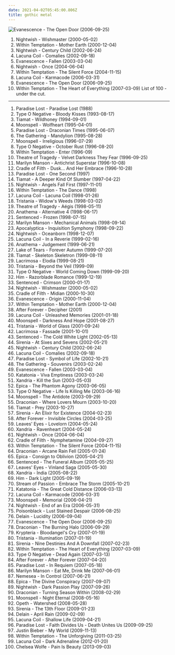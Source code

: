 ```yaml
---
date: 2021-04-02T05:45:00.806Z
title: gothic metal
---
```

![Evanescence - The Open Door (2006-09-25)](http://coverartarchive.org/release/b0a43312-26f6-46e1-b751-f24f54413e9f/6183360728-500.jpg "Evanescence - The Open Door (2006-09-25)")
1. <span title="#symphonic_metal">Nightwish - Wishmaster (2000-05-02)</span>
2. <span title="#symphonic_metal #gothic_metal">Within Temptation - Mother Earth (2000-12-04)</span>
3. <span title="#symphonic_metal">Nightwish - Century Child (2002-06-24)</span>
4. <span title="#gothic_metal">Lacuna Coil - Comalies (2002-09-18)</span>
5. <span title="#rock">Evanescence - Fallen (2003-03-04)</span>
6. <span title="#symphonic_metal">Nightwish - Once (2004-06-04)</span>
7. <span title="#symphonic_metal">Within Temptation - The Silent Force (2004-11-15)</span>
8. <span title="#gothic_metal">Lacuna Coil - Karmacode (2006-03-31)</span>
9. <span title="#rock #gothic_rock">Evanescence - The Open Door (2006-09-25)</span>
10. <span title="#symphonic_metal">Within Temptation - The Heart of Everything (2007-03-09)</span>
List of 100 - under the cut.
<!-- more -->
-----
1. <span title="#gothic_metal">Paradise Lost - Paradise Lost (1988)</span>
2. <span title="#gothic_metal">Type O Negative - Bloody Kisses (1993-08-17)</span>
3. <span title="#gothic_metal #doom_metal">Tiamat - Wildhoney (1994-09-01)</span>
4. <span title="#gothic_metal">Moonspell - Wolfheart (1995-04-01)</span>
5. <span title="#gothic_metal #doom_metal">Paradise Lost - Draconian Times (1995-06-07)</span>
6. <span title="#gothic_metal #progressive_metal #atmospheric_metal">The Gathering - Mandylion (1995-08-28)</span>
7. <span title="#gothic_metal">Moonspell - Irreligious (1996-07-29)</span>
8. <span title="#gothic_metal #doom_metal">Type O Negative - October Rust (1996-08-20)</span>
9. <span title="#gothic_metal">Within Temptation - Enter (1996-09)</span>
10. <span title="#gothic_metal">Theatre of Tragedy - Velvet Darkness They Fear (1996-09-25)</span>
11. <span title="#industrial_metal #industrial #metal">Marilyn Manson - Antichrist Superstar (1996-10-08)</span>
12. <span title="#black_metal #symphonic_black_metal #gothic_metal">Cradle of Filth - Dusk... And Her Embrace (1996-10-28)</span>
13. <span title="#gothic_metal #gothic_rock">Paradise Lost - One Second (1997)</span>
14. <span title="#gothic_metal">Tiamat - A Deeper Kind Of Slumber (1997-04-22)</span>
15. <span title="#symphonic_metal">Nightwish - Angels Fall First (1997-11-01)</span>
16. <span title="#gothic_metal">Within Temptation - The Dance (1998)</span>
17. <span title="#gothic_metal">Lacuna Coil - Lacuna Coil (1998-01-26)</span>
18. <span title="#gothic_metal">Tristania - Widow's Weeds (1998-03-02)</span>
19. <span title="#gothic_metal">Theatre of Tragedy - Aégis (1998-05-11)</span>
20. <span title="#doom_metal #progressive_rock #progressive_metal">Anathema - Alternative 4 (1998-06-17)</span>
21. <span title="#gothic_metal">Sentenced - Frozen (1998-07-15)</span>
22. <span title="#industrial_rock #industrial_metal #industrial #glam_rock #metal">Marilyn Manson - Mechanical Animals (1998-09-14)</span>
23. <span title="#symphonic_metal #instrumental #cello #metal">Apocalyptica - Inquisition Symphony (1998-09-22)</span>
24. <span title="#symphonic_metal">Nightwish - Oceanborn (1998-12-07)</span>
25. <span title="#gothic_metal">Lacuna Coil - In a Reverie (1999-02-16)</span>
26. <span title="#progressive_rock #doom_metal">Anathema - Judgement (1999-06-21)</span>
27. <span title="#gothic_metal">Lake of Tears - Forever Autumn (1999-07-20)</span>
28. <span title="#gothic_metal">Tiamat - Skeleton Skeletron (1999-08-11)</span>
29. <span title="#gothic_metal #gothic">Lacrimosa - Elodia (1999-08-21)</span>
30. <span title="#gothic_metal">Tristania - Beyond the Veil (1999-09)</span>
31. <span title="#gothic_metal #doom_metal">Type O Negative - World Coming Down (1999-09-20)</span>
32. <span title="#love_metal #him #rock">Him - Razorblade Romance (1999-12-19)</span>
33. <span title="#gothic_metal">Sentenced - Crimson (2000-01-17)</span>
34. <span title="#symphonic_metal">Nightwish - Wishmaster (2000-05-02)</span>
35. <span title="#black_metal #symphonic_black_metal #gothic_metal">Cradle of Filth - Midian (2000-10-30)</span>
36. <span title="#gothic_rock #rock #gothic #evanescence">Evanescence - Origin (2000-11-04)</span>
37. <span title="#symphonic_metal #gothic_metal">Within Temptation - Mother Earth (2000-12-04)</span>
38. <span title="#gothic_metal #symphonic_metal">After Forever - Decipher (2001)</span>
39. <span title="#gothic_metal">Lacuna Coil - Unleashed Memories (2001-01-18)</span>
40. <span title="#gothic_metal">Moonspell - Darkness And Hope (2001-08-27)</span>
41. <span title="#gothic_metal">Tristania - World of Glass (2001-09-24)</span>
42. <span title="#gothic_metal #gothic">Lacrimosa - Fassade (2001-10-01)</span>
43. <span title="#gothic_metal">Sentenced - The Cold White Light (2002-05-13)</span>
44. <span title="#gothic_metal">Sirenia - At Sixes and Sevens (2002-05-21)</span>
45. <span title="#symphonic_metal">Nightwish - Century Child (2002-06-24)</span>
46. <span title="#gothic_metal">Lacuna Coil - Comalies (2002-09-18)</span>
47. <span title="#gothic_metal">Paradise Lost - Symbol of Life (2002-10-21)</span>
48. <span title="#trip_rock">The Gathering - Souvenirs (2003-02-24)</span>
49. <span title="#rock">Evanescence - Fallen (2003-03-04)</span>
50. <span title="#doom_metal">Katatonia - Viva Emptiness (2003-03-24)</span>
51. <span title="#gothic_metal">Xandria - Kill the Sun (2003-05-03)</span>
52. <span title="#symphonic_metal">Epica - The Phantom Agony (2003-06-05)</span>
53. <span title="#gothic_metal">Type O Negative - Life Is Killing Me (2003-06-16)</span>
54. <span title="#gothic_metal">Moonspell - The Antidote (2003-09-29)</span>
55. <span title="#doom_metal #gothic_doom_metal #gothic_metal">Draconian - Where Lovers Mourn (2003-10-20)</span>
56. <span title="#gothic_metal">Tiamat - Prey (2003-10-27)</span>
57. <span title="#gothic_metal">Sirenia - An Elixir for Existence (2004-02-23)</span>
58. <span title="#gothic_metal #symphonic_metal">After Forever - Invisible Circles (2004-03-25)</span>
59. <span title="#symphonic_metal #gothic_metal">Leaves' Eyes - Lovelorn (2004-05-24)</span>
60. <span title="#gothic_metal #symphonic_metal">Xandria - Ravenheart (2004-05-24)</span>
61. <span title="#symphonic_metal">Nightwish - Once (2004-06-04)</span>
62. <span title="#black_metal #symphonic_black_metal">Cradle of Filth - Nymphetamine (2004-09-27)</span>
63. <span title="#symphonic_metal">Within Temptation - The Silent Force (2004-11-15)</span>
64. <span title="#doom_metal">Draconian - Arcane Rain Fell (2005-01-24)</span>
65. <span title="#symphonic_metal">Epica - Consign to Oblivion (2005-04-21)</span>
66. <span title="#gothic_metal">Sentenced - The Funeral Album (2005-05-25)</span>
67. <span title="#symphonic_metal #gothic_metal">Leaves' Eyes - Vinland Saga (2005-05-30)</span>
68. <span title="#gothic_metal #symphonic_metal">Xandria - India (2005-08-22)</span>
69. <span title="#love_metal #rock">Him - Dark Light (2005-09-19)</span>
70. <span title="#progressive_metal #symphonic_metal #gothic_metal">Stream of Passion - Embrace The Storm (2005-10-21)</span>
71. <span title="#doom_metal #progressive_metal">Katatonia - The Great Cold Distance (2006-03-13)</span>
72. <span title="#gothic_metal">Lacuna Coil - Karmacode (2006-03-31)</span>
73. <span title="#gothic_metal">Moonspell - Memorial (2006-04-21)</span>
74. <span title="#symphonic_metal">Nightwish - End of an Era (2006-05-31)</span>
75. <span title="#gothic_metal">Poisonblack - Lust Stained Despair (2006-08-25)</span>
76. <span title="#symphonic_metal #gothic_metal">Delain - Lucidity (2006-09-04)</span>
77. <span title="#rock #gothic_rock">Evanescence - The Open Door (2006-09-25)</span>
78. <span title="#gothic_doom_metal #doom_metal #gothic_metal">Draconian - The Burning Halo (2006-09-29)</span>
79. <span title="#gothic_metal #symphonic_metal #female_fronted_metal">Krypteria - Bloodangel's Cry (2007-01-19)</span>
80. <span title="#gothic_metal">Tristania - Illumination (2007-01-19)</span>
81. <span title="#gothic_metal">Sirenia - Nine Destinies And A Downfall (2007-02-23)</span>
82. <span title="#symphonic_metal">Within Temptation - The Heart of Everything (2007-03-09)</span>
83. <span title="#gothic_metal #doom_metal">Type O Negative - Dead Again (2007-03-13)</span>
84. <span title="#symphonic_metal">After Forever - After Forever (2007-04-20)</span>
85. <span title="#gothic_metal #doom_metal">Paradise Lost - In Requiem (2007-05-18)</span>
86. <span title="#industrial_rock #alternative_rock #alternative_metal">Marilyn Manson - Eat Me, Drink Me (2007-06-01)</span>
87. <span title="#gothic_metal #symphonic_metal #female_fronted_metal #nemesea">Nemesea - In Control (2007-06-21)</span>
88. <span title="#symphonic_metal">Epica - The Divine Conspiracy (2007-09-07)</span>
89. <span title="#symphonic_metal">Nightwish - Dark Passion Play (2007-09-26)</span>
90. <span title="#doom_metal #gothic_metal #gothic_doom_metal">Draconian - Turning Season Within (2008-02-29)</span>
91. <span title="#gothic_metal">Moonspell - Night Eternal (2008-05-16)</span>
92. <span title="#progressive_metal #progressive_death_metal">Opeth - Watershed (2008-05-28)</span>
93. <span title="#gothic_metal">Sirenia - The 13th Floor (2009-01-23)</span>
94. <span title="#symphonic_metal">Delain - April Rain (2009-02-09)</span>
95. <span title="#gothic_metal #alternative_metal">Lacuna Coil - Shallow Life (2009-04-21)</span>
96. <span title="#gothic_metal #2009">Paradise Lost - Faith Divides Us - Death Unites Us (2009-09-25)</span>
97. <span title="#justin_bieber #my_world #totec_radio">Justin Bieber - My World (2009-11-13)</span>
98. <span title="#symphonic_metal">Within Temptation - The Unforgiving (2011-03-25)</span>
99. <span title="#2012 #alternative_metal">Lacuna Coil - Dark Adrenaline (2012-01-20)</span>
100. <span title="#gothic_rock #hipster #not_experimental #pop #female_vocalists #emo #gothic_my_ass #goth_music_for_pussies #japanese #anime #j_pop #visual_kei #not_gothic #slut_pop #fip #emocore #meme #satanic_pop #amatue #jpop #comedy #anison #sexy #dark #symphonic_metal #achingly_intelligent #not_music #manowar #weeaboo #so_bad_its_good #folklore_intellectuel #hino #not_darkwave #metal_for_teletubbies #poptron #hate_my_nation #very_intelligent_lyrics #darkwave_my_ass #gothic_metal #humour #misogyny #lol #seiyuu #troll">Chelsea Wolfe - Pain Is Beauty (2013-09-03)</span>
